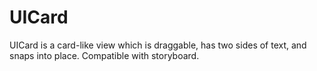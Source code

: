 # UICard
UICard is a card-like view which is draggable, has two sides of text, and snaps into place. Compatible with storyboard.
